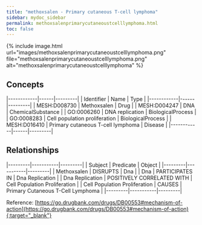 ```yaml
---
title: "methoxsalen - Primary cutaneous T-cell lymphoma"
sidebar: mydoc_sidebar
permalink: methoxsalenprimarycutaneoustcelllymphoma.html
toc: false 
---
```


{% include image.html url="images/methoxsalenprimarycutaneoustcelllymphoma.png" file="methoxsalenprimarycutaneoustcelllymphoma.png" alt="methoxsalenprimarycutaneoustcelllymphoma" %}

## Concepts

|------------|------|---------|
| Identifier | Name | Type    |
|------------|------|---------|
| MESH:D008730 | Methoxsalen | Drug |
| MESH:D004247 | DNA | ChemicalSubstance |
| GO:0006260 | DNA replication | BiologicalProcess |
| GO:0008283 | Cell population proliferation | BiologicalProcess |
| MESH:D016410 | Primary cutaneous T-cell lymphoma | Disease |
|------------|------|---------|

## Relationships

|---------|-----------|---------|
| Subject | Predicate | Object  |
|---------|-----------|---------|
| Methoxsalen | DISRUPTS | Dna |
| Dna | PARTICIPATES IN | Dna Replication |
| Dna Replication | POSITIVELY CORRELATED WITH | Cell Population Proliferation |
| Cell Population Proliferation | CAUSES | Primary Cutaneous T-Cell Lymphoma |
|---------|-----------|---------|

Reference: [https://go.drugbank.com/drugs/DB00553#mechanism-of-action](https://go.drugbank.com/drugs/DB00553#mechanism-of-action){:target="_blank"}